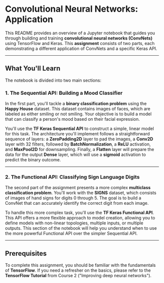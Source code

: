 # Convolutional Neural Networks: Application

This README provides an overview of a Jupyter notebook that guides you through building and training **convolutional neural networks (ConvNets)** using TensorFlow and Keras. This **assignment** consists of two parts, each demonstrating a different application of ConvNets and a specific Keras API.

---

## What You'll Learn

The notebook is divided into two main sections:

### 1. The Sequential API: Building a Mood Classifier

In the first part, you'll tackle a **binary classification problem** using the **Happy House** dataset. This dataset contains images of faces, which are labeled as either smiling or not smiling. Your objective is to build a model that can classify a person's mood based on their facial expression.

You'll use the **TF Keras Sequential API** to construct a simple, linear model for this task. The architecture you'll implement follows a straightforward sequence of layers: a **ZeroPadding2D** layer to pad the images, a **Conv2D** layer with 32 filters, followed by **BatchNormalization**, a **ReLU** activation, and **MaxPool2D** for downsampling. Finally, a **Flatten** layer will prepare the data for the output **Dense** layer, which will use a **sigmoid** activation to predict the binary outcome.



---

### 2. The Functional API: Classifying Sign Language Digits

The second part of the assignment presents a more complex **multiclass classification problem**. You'll work with the **SIGNS** dataset, which consists of images of hand signs for digits 0 through 5. The goal is to build a ConvNet that can accurately identify the correct digit from each image.

To handle this more complex task, you'll use the **TF Keras Functional API**. This API offers a more flexible approach to model creation, allowing you to define models with non-linear topologies, multiple inputs, or multiple outputs. This section of the notebook will help you understand when to use the more powerful Functional API over the simpler Sequential API.

---

## Prerequisites

To complete this assignment, you should be familiar with the fundamentals of **TensorFlow**. If you need a refresher on the basics, please refer to the **TensorFlow Tutorial** from Course 2 ("Improving deep neural networks").
